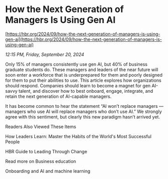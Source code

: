 # How the Next Generation of Managers Is Using Gen AI

[https://hbr.org/2024/09/how-the-next-generation-of-managers-is-using-gen-ai](https://hbr.org/2024/09/how-the-next-generation-of-managers-is-using-gen-ai)

*12:15 PM, Friday, September 20, 2024*

Only 15% of managers consistently use gen AI, but 40% of business graduate students do. These managers and leaders of the near future will soon enter a workforce that is underprepared for them and poorly designed for them to put their abilities to use. This article explores how organizations should respond. Companies should learn to become a magnet for gen AI-savvy talent, and discover how to best onboard, engage, integrate, and retain the next generation of AI-capable managers.

It has become common to hear the statement “AI won’t replace managers — managers who use AI will replace managers who don’t use AI.” We strongly agree with this sentiment, but clearly this new paradigm hasn’t arrived yet.

Readers Also Viewed These Items

How Leaders Learn: Master the Habits of the World's Most Successful People

HBR Guide to Leading Through Change

Read more on Business education

Onboarding and AI and machine learning

